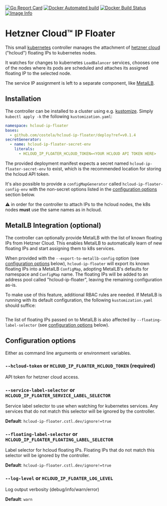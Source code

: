 [![Go Report Card](https://goreportcard.com/badge/github.com/costela/hcloud-ip-floater)](https://goreportcard.com/report/github.com/costela/hcloud-ip-floater)
[![Docker Automated build](https://img.shields.io/docker/cloud/automated/costela/hcloud-ip-floater.svg)](https://hub.docker.com/r/costela/hcloud-ip-floater)
[![Docker Build Status](https://img.shields.io/docker/cloud/build/costela/hcloud-ip-floater.svg)](https://hub.docker.com/r/costela/hcloud-ip-floater/builds)
[![Image Info](https://images.microbadger.com/badges/image/costela/hcloud-ip-floater.svg)](https://hub.docker.com/r/costela/hcloud-ip-floater/tags)


# Hetzner Cloud™ IP Floater

This small [kubernetes](https://kubernetes.io/) controller manages the attachment of
[hetzner cloud](https://hetzner.cloud) ("hcloud") floating IPs to kubernetes nodes.

It watches for changes to kubernetes `LoadBalancer` services, chooses one of the nodes where its pods are scheduled and
attaches its assigned floating IP to the selected node.

The service IP assignment is left to a separate component, like [MetalLB](https://metallb.universe.tf/).

## Installation

The controller can be installed to a cluster using e.g. [kustomize](https://kustomize.io/). Simply `kubectl apply -k` the
following `kustomization.yaml`:

```yaml
namespace: hcloud-ip-floater
bases:
  - github.com/costela/hcloud-ip-floater/deploy?ref=v0.1.4
secretGenerator:
  - name: hcloud-ip-floater-secret-env
    literals:
      - HCLOUD_IP_FLOATER_HCLOUD_TOKEN=<YOUR HCLOUD API TOKEN HERE>
```

The provided deployment manifest expects a secret named `hcloud-ip-floater-secret-env` to exist, which is the
recommended location for storing the hcloud API token.

It's also possible to provide a `configMapGenerator` called `hcloud-ip-floater-config-env` with the non-secret options
listed in the [configuration options](#configuration-options) section below.

⚠ in order for the controller to attach IPs to the hcloud nodes, the k8s nodes **must** use the same names as in
hcloud.

## MetalLB Integration (optional)

The controller can optionally provide MetalLB with the list of known floating IPs from Hetzner Cloud. This enables
MetalLB to automatically learn of new floating IPs and start assigning them to k8s services.

When provided with the `--export-to-metallb-config` option (see [configuration options](#configuration-options) below), `hcloud-ip-floater` will
export its known floating IPs into a MetalLB `ConfigMap`, adopting MetalLB's defaults for namespace and `ConfigMap` name.
The floating IPs will be added to an address pool called "hcloud-ip-floater", leaving the remaining
configuration as-is.

To make use of this feature, additional RBAC rules are needed. If MetalLB is running with its default configuration,
the following `kustomization.yaml` should suffice:

```yaml
```

The list of floating IPs passed on to MetalLB is also affected by `--floating-label-selector` (see [configuration options](#configuration-options) below).

## Configuration options

Either as command line arguments or environment variables.

### `--hcloud-token` or `HCLOUD_IP_FLOATER_HCLOUD_TOKEN` **(required)**

API token for hetzner cloud access.

### `--service-label-selector` or `HCLOUD_IP_FLOATER_SERVICE_LABEL_SELECTOR` 

Service label selector to use when watching for kubernetes services. Any services that do not match this selector will be ignored by the controller.

**Default**: `hcloud-ip-floater.cstl.dev/ignore!=true`

### `--floating-label-selector` or `HCLOUD_IP_FLOATER_FLOATING_LABEL_SELECTOR`

Label selector for hcloud floating IPs. Floating IPs that do not match this selector will be ignored by the controller. 

**Default**: `hcloud-ip-floater.cstl.dev/ignore!=true`

### `--log-level` or `HCLOUD_IP_FLOATER_LOG_LEVEL`

Log output verbosity (debug/info/warn/error)

**Default**: `warn`
